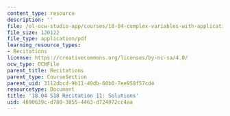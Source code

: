 ```yaml
---
content_type: resource
description: ''
file: /ol-ocw-studio-app/courses/18-04-complex-variables-with-applications-spring-2018/4690639cd78038554463d724972cc4aa_MIT18_04S18_Recit11-solutions.pdf
file_size: 120122
file_type: application/pdf
learning_resource_types:
- Recitations
license: https://creativecommons.org/licenses/by-nc-sa/4.0/
ocw_type: OCWFile
parent_title: Recitations
parent_type: CourseSection
parent_uid: 3112dbcd-9b11-49db-60b0-7ee958f57cd4
resourcetype: Document
title: '18.04 S18 Recitation 11: Solutions'
uid: 4690639c-d780-3855-4463-d724972cc4aa
---
```

